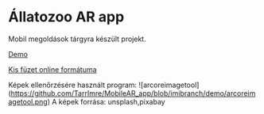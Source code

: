 # Állatozoo AR app

Mobil megoldások tárgyra készült projekt.

[Demo](https://###)

[Kis füzet online formátuma](https://github.com/TarrImre/MobileAR_app/blob/imibranch/demo/AllatozooMergedLite.pdf)

Képek ellenőrzésére használt program:
![arcoreimagetool] (https://github.com/TarrImre/MobileAR_app/blob/imibranch/demo/arcoreimagetool.png)
A képek forrása: unsplash,pixabay
